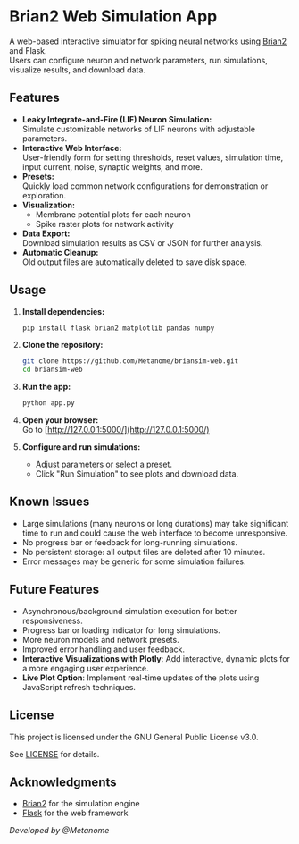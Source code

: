 # Brian2 Web Simulation App

A web-based interactive simulator for spiking neural networks using [Brian2](https://brian2.readthedocs.io/) and Flask.  
Users can configure neuron and network parameters, run simulations, visualize results, and download data.

## Features

- **Leaky Integrate-and-Fire (LIF) Neuron Simulation:**  
  Simulate customizable networks of LIF neurons with adjustable parameters.
- **Interactive Web Interface:**  
  User-friendly form for setting thresholds, reset values, simulation time, input current, noise, synaptic weights, and more.
- **Presets:**  
  Quickly load common network configurations for demonstration or exploration.
- **Visualization:**  
  - Membrane potential plots for each neuron  
  - Spike raster plots for network activity
- **Data Export:**  
  Download simulation results as CSV or JSON for further analysis.
- **Automatic Cleanup:**  
  Old output files are automatically deleted to save disk space.

## Usage

1. **Install dependencies:**

    ```bash
    pip install flask brian2 matplotlib pandas numpy
    ```

2. **Clone the repository:**

    ```bash
    git clone https://github.com/Metanome/briansim-web.git
    cd briansim-web
    ```

3. **Run the app:**

    ```bash
    python app.py
    ```

4. **Open your browser:**  
   Go to [http://127.0.0.1:5000/](http://127.0.0.1:5000/)

5. **Configure and run simulations:**  
   - Adjust parameters or select a preset.
   - Click "Run Simulation" to see plots and download data.

## Known Issues

- Large simulations (many neurons or long durations) may take significant time to run and could cause the web interface to become unresponsive.
- No progress bar or feedback for long-running simulations.
- No persistent storage: all output files are deleted after 10 minutes.
- Error messages may be generic for some simulation failures.

## Future Features

- Asynchronous/background simulation execution for better responsiveness.
- Progress bar or loading indicator for long simulations.
- More neuron models and network presets.
- Improved error handling and user feedback.
- **Interactive Visualizations with Plotly**: Add interactive, dynamic plots for a more engaging user experience.
- **Live Plot Option**: Implement real-time updates of the plots using JavaScript refresh techniques.

## License

This project is licensed under the GNU General Public License v3.0.

See [LICENSE](https://www.gnu.org/licenses/gpl-3.0.en.html) for details.

## Acknowledgments

- [Brian2](https://brian2.readthedocs.io/) for the simulation engine
- [Flask](https://flask.palletsprojects.com/) for the web framework

*Developed by @Metanome*
